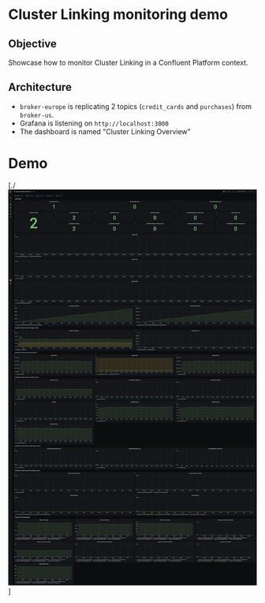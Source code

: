 # Cluster Linking monitoring demo

## Objective
Showcase how to monitor Cluster Linking in a Confluent Platform context.

## Architecture

* `broker-europe` is replicating 2 topics (`credit_cards` and `purchases`) from `broker-us`.
* Grafana is listening on `http://localhost:3000`
* The dashboard is named "Cluster Linking Overview"

# Demo
[./![Cluster Linking monitoring screenshot](./images/screenshot.png)]